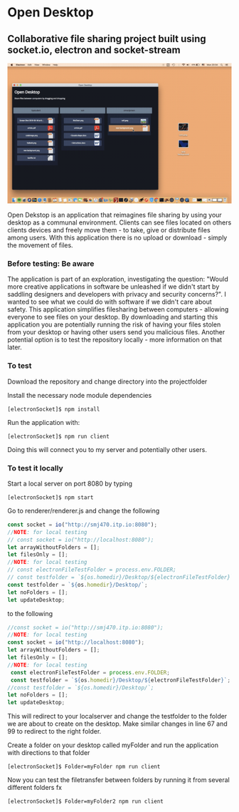 <h1> Open Desktop </h1>

<h2> Collaborative file sharing project built using socket.io, electron and socket-stream </h2>

![](OpenDesk.gif)

<p>
Open Dekstop is an application that reimagines file sharing by using your desktop as a
communal environment. Clients can see files located on others clients devices
and freely move them - to take, give or distribute files among users. With
this application there is no upload or download - simply the movement of
files.
</p>

<h3> Before testing: Be aware </h3>
<p>
The application is part of an exploration, investigating the question: "Would
more creative applications in software be unleashed if we didn't start by
saddling designers and developers with privacy and security concerns?".
I wanted to see what we could do with software if we didn't care about safety. This application simplifies filesharing between computers - allowing everyone to see files on your desktop. By downloading and starting this application you are potentially running the risk of having your files stolen from your desktop or having other users send you malicious files. Another potential option is to test the repository locally - more information on that later.    
<p>

<h3> To test </h3>
<p> Download the repository and change directory into the projectfolder </p>

<p> Install the necessary node module dependencies </p>

```
[electronSocket]$ npm install
```

<p> Run the application with: </p>

```
[electronSocket]$ npm run client
```

<p> Doing this will connect you to my server and potentially other users. <p>

<h3> To test it locally </h3>
<p> Start a local server on port 8080 by typing </p>

```
[electronSocket]$ npm start
```

<p> Go to renderer/renderer.js and change the following</p>

```Javascript
const socket = io("http://smj470.itp.io:8080");
//NOTE: for local testing
// const socket = io("http://localhost:8080");
let arrayWithoutFolders = [];
let filesOnly = [];
//NOTE: for local testing
// const electronFileTestFolder = process.env.FOLDER;
// const testfolder = `${os.homedir}/Desktop/${electronFileTestFolder}`;
const testfolder = `${os.homedir}/Desktop/`;
let noFolders = [];
let updateDesktop;
```

<p> to the following <p>

```Javascript
//const socket = io("http://smj470.itp.io:8080");
//NOTE: for local testing
const socket = io("http://localhost:8080");
let arrayWithoutFolders = [];
let filesOnly = [];
//NOTE: for local testing
 const electronFileTestFolder = process.env.FOLDER;
 const testfolder = `${os.homedir}/Desktop/${electronFileTestFolder}`;
//const testfolder = `${os.homedir}/Desktop/`;
let noFolders = [];
let updateDesktop;
```

<p> This will redirect to your localserver and change the testfolder to the folder we are about to
create on the desktop. Make similar changes in line 67 and 99 to redirect to the right folder. </p>

<p> Create a folder on your desktop called myFolder and run the application with directions to that folder </p>

```
[electronSocket]$ Folder=myFolder npm run client
```

<p> Now you can test the filetransfer between folders by running it from several different folders fx </p>

```
[electronSocket]$ Folder=myFolder2 npm run client
```
